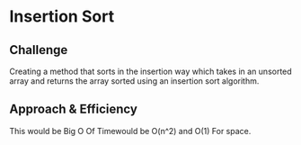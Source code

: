# Insertion Sort

## Challenge
Creating a method that sorts in the insertion way which takes in an unsorted array and returns the array sorted using an insertion sort algorithm.

## Approach & Efficiency
This would be Big O Of Timewould be O(n^2) and O(1) For space. 
